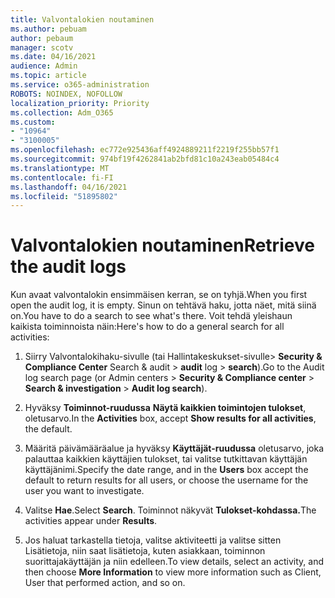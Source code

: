 ```yaml
---
title: Valvontalokien noutaminen
ms.author: pebuam
author: pebaum
manager: scotv
ms.date: 04/16/2021
audience: Admin
ms.topic: article
ms.service: o365-administration
ROBOTS: NOINDEX, NOFOLLOW
localization_priority: Priority
ms.collection: Adm_O365
ms.custom:
- "10964"
- "3100005"
ms.openlocfilehash: ec772e925436aff4924889211f2219f255bb57f1
ms.sourcegitcommit: 974bf19f4262841ab2bfd81c10a243eab05484c4
ms.translationtype: MT
ms.contentlocale: fi-FI
ms.lasthandoff: 04/16/2021
ms.locfileid: "51895802"
---
```

# <a name="retrieve-the-audit-logs"></a><span data-ttu-id="83d5f-102">Valvontalokien noutaminen</span><span class="sxs-lookup"><span data-stu-id="83d5f-102">Retrieve the audit logs</span></span>

<span data-ttu-id="83d5f-103">Kun avaat valvontalokin ensimmäisen kerran, se on tyhjä.</span><span class="sxs-lookup"><span data-stu-id="83d5f-103">When you first open the audit log, it is empty.</span></span> <span data-ttu-id="83d5f-104">Sinun on tehtävä haku, jotta näet, mitä siinä on.</span><span class="sxs-lookup"><span data-stu-id="83d5f-104">You have to do a search to see what's there.</span></span> <span data-ttu-id="83d5f-105">Voit tehdä yleishaun kaikista toiminnoista näin:</span><span class="sxs-lookup"><span data-stu-id="83d5f-105">Here's how to do a general search for all activities:</span></span>

1. <span data-ttu-id="83d5f-106">Siirry Valvontalokihaku-sivulle (tai Hallintakeskukset-sivulle> **Security & Compliance Center** Search & audit  >  **audit** log  >  **search**).</span><span class="sxs-lookup"><span data-stu-id="83d5f-106">Go to the Audit log search page (or Admin centers > **Security & Compliance center** > **Search & investigation** > **Audit log search**).</span></span>

1. <span data-ttu-id="83d5f-107">Hyväksy **Toiminnot-ruudussa** **Näytä kaikkien toimintojen tulokset**, oletusarvo.</span><span class="sxs-lookup"><span data-stu-id="83d5f-107">In the **Activities** box, accept **Show results for all activities**, the default.</span></span>

1. <span data-ttu-id="83d5f-108">Määritä päivämääräalue ja hyväksy **Käyttäjät-ruudussa** oletusarvo, joka palauttaa kaikkien käyttäjien tulokset, tai valitse tutkittavan käyttäjän käyttäjänimi.</span><span class="sxs-lookup"><span data-stu-id="83d5f-108">Specify the date range, and in the **Users** box accept the default to return results for all users, or choose the username for the user you want to investigate.</span></span>

1. <span data-ttu-id="83d5f-109">Valitse **Hae**.</span><span class="sxs-lookup"><span data-stu-id="83d5f-109">Select **Search**.</span></span> <span data-ttu-id="83d5f-110">Toiminnot näkyvät **Tulokset-kohdassa.**</span><span class="sxs-lookup"><span data-stu-id="83d5f-110">The activities appear under **Results**.</span></span>

1. <span data-ttu-id="83d5f-111">Jos haluat tarkastella tietoja, valitse  aktiviteetti ja valitse sitten Lisätietoja, niin saat lisätietoja, kuten asiakkaan, toiminnon suorittajakäyttäjän ja niin edelleen.</span><span class="sxs-lookup"><span data-stu-id="83d5f-111">To view details, select an activity, and then choose **More Information** to view more information such as Client, User that performed action, and so on.</span></span>
